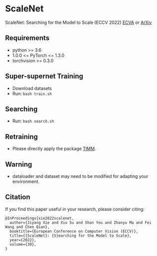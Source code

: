 # ScaleNet
ScaleNet: Searching for the Model to Scale (ECCV 2022) [ECVA](https://XXX "ECVA") or [ArXiv](https://XXX "ArXiv")

## Requirements
- python >= 3.6
- 1.0.0 <= PyTorch <= 1.3.0
- torchvision >= 0.3.0

## Super-supernet Training
- Download datasets
- Run: `bash train.sh`

## Searching
- Run: `bash search.sh`

## Retraining
- Please directly apply the package [TIMM](https://github.com/rwightman/pytorch-image-models "TIMM").

## Warning
- dataloader and dataset may need to be modified for adapting your environment.

## Citation
If you find this paper useful in your research, please consider citing:
```
@InProceedings{xie2022scalenet,
  author={Jiyang Xie and Xiu Su and Shan You and Zhanyu Ma and Fei Wang and Chen Qian},
  booktitle={European Conference on Computer Vision (ECCV)}, 
  title={{ScaleNet}: {S}earching for the Model to Scale}, 
  year={2022},
  volume={30},
}
```
